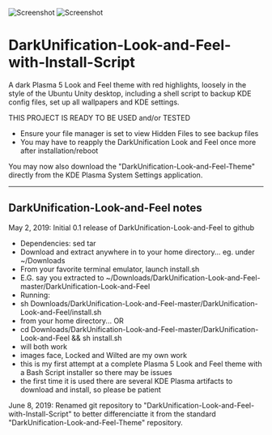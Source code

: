 ![Screenshot](https://i.imgur.com/jHmzEqR.png)
![Screenshot](https://i.imgur.com/5Oy9zJT.png)

# DarkUnification-Look-and-Feel-with-Install-Script

A dark Plasma 5 Look and Feel theme with red highlights, loosely in the style of the Ubuntu Unity desktop, including a shell script to backup KDE config files, set up all wallpapers and KDE settings.

THIS PROJECT IS READY TO BE USED and/or TESTED
- Ensure your file manager is set to view Hidden Files to see backup files
- You may have to reapply the DarkUnification Look and Feel once more after installation/reboot

You may now also download the "DarkUnification-Look-and-Feel-Theme" directly from the KDE Plasma System Settings application.

---------------------------------------------
DarkUnification-Look-and-Feel notes
---------------------------------------------

May 2, 2019: Initial 0.1 release of DarkUnification-Look-and-Feel to github
- Dependencies: sed tar
- Download and extract anywhere in to your home directory... eg. under ~/Downloads
- From your favorite terminal emulator, launch install.sh
- E.G. say you extracted to ~/Downloads/DarkUnification-Look-and-Feel-master/DarkUnification-Look-and-Feel
- Running:
- sh Downloads/DarkUnification-Look-and-Feel-master/DarkUnification-Look-and-Feel/install.sh
- from your home directory... OR
- cd Downloads/DarkUnification-Look-and-Feel-master/DarkUnification-Look-and-Feel && sh install.sh
- will both work
- images face, Locked and Wilted are my own work
- this is my first attempt at a complete Plasma 5 Look and Feel theme with a Bash Script installer so there may be issues
- the first time it is used there are several KDE Plasma artifacts to download and install, so please be patient

June 8, 2019: Renamed git repository to "DarkUnification-Look-and-Feel-with-Install-Script" to better differenciatte it from the standard "DarkUnification-Look-and-Feel-Theme" repository.
